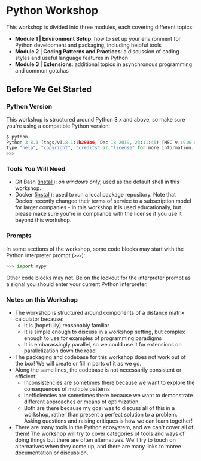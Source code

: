 # Python Workshop

This workshop is divided into three modules, each covering different topics:

- **Module 1 | Environment Setup**: how to set up your environment for Python development and packaging, including helpful tools
- **Module 2 | Coding Patterns and Practices**: a discussion of coding styles and useful language features in Python
- **Module 3 | Extensions**: additional topics in asynchronous programming and common gotchas


## Before We Get Started

### Python Version

This workshop is structured around Python 3.x and above, so make sure you're using a compatible Python version:

```py
$ python
Python 3.8.1 (tags/v3.8.1:1b293b6, Dec 18 2019, 23:11:46) [MSC v.1916 64 bit (AMD64)] on win32
Type "help", "copyright", "credits" or "license" for more information.
>>>
```

### Tools You Will Need

- Git Bash ([install](https://git-scm.com/download/win)): _on windows only_, used as the default shell in this workshop.
- Docker ([install](https://docs.docker.com/get-docker/)): used to run a local package repository.  Note that Docker recently changed their terms of service to a subscription model for larger companies - in this workshop it is used educationally, but please make sure you're in compliance with the license if you use it beyond this workshop.

### Prompts

In some sections of the workshop, some code blocks may start with the Python interpreter prompt (`>>>`):

```py
>>> import mypy
```

Other code blocks may not.  Be on the lookout for the interpreter prompt as a signal you should enter your current Python interpreter.

### Notes on this Workshop

- The workshop is structured around components of a distance matrix calculator because:
  - It is (hopefully) reasonably familiar
  - It is simple enough to discuss in a workshop setting, but complex enough to use for examples of programming paradigms
  - It is embarassingly parallel, so we could use it for extensions on parallelization down the road
- The packaging and codebase for this workshop does not work out of the box!  We will create or fill in parts of it as we go.
- Along the same lines, the codebase is not necessarily consistent or efficient:
  - Inconsistencies are sometimes there because we want to explore the consequences of multiple patterns
  - Inefficiencies are sometimes there because we want to demonstrate different approaches or means of optimization
  - Both are there because my goal was to discuss all of this in a workshop, rather than present a perfect solution to a problem.  Asking questions and raising critiques is how we can learn together!
- There are many tools in the Python ecosystem, and we can't cover all of them!  The workshop will try to cover categories of tools and ways of doing things but there are often alternatives.  We'll try to touch on alternatives when they come up, and there are many links to moree documentation or discussion.